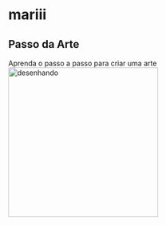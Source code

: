 # mariii
<!DOCTYPE html>
<html>
  <head>
    <title>Passo da Arte</title>
    <meta http-equiv=“Content-Type” content=“text/html;tcharset=utf-8”>
  </head>
  <body>
    <h2>Passo da Arte</h2>
    <div>Aprenda o passo a passo para criar uma arte</div>
<img src="https://i.pinimg.com/736x/36/b8/76/36b876ddff04c6e45960e4771407f094--beautiful-pictures-wallpapers.jpg" alt="desenhando" widht=300 height=300>
</body>
</html>
